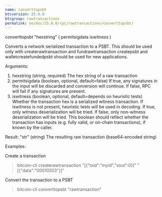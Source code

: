 ```yaml
---
name: converttopsbt
btcversion: 25.0.0
btcgroup: rawtransactions
permalink: en/doc/25.0.0/rpc/rawtransactions/converttopsbt/
---
```


converttopsbt "hexstring" ( permitsigdata iswitness )

Converts a network serialized transaction to a PSBT. This should be used only with createrawtransaction and fundrawtransaction
createpsbt and walletcreatefundedpsbt should be used for new applications.

Arguments:
1. hexstring        (string, required) The hex string of a raw transaction
2. permitsigdata    (boolean, optional, default=false) If true, any signatures in the input will be discarded and conversion
                    will continue. If false, RPC will fail if any signatures are present.
3. iswitness        (boolean, optional, default=depends on heuristic tests) Whether the transaction hex is a serialized witness transaction.
                    If iswitness is not present, heuristic tests will be used in decoding.
                    If true, only witness deserialization will be tried.
                    If false, only non-witness deserialization will be tried.
                    This boolean should reflect whether the transaction has inputs
                    (e.g. fully valid, or on-chain transactions), if known by the caller.

Result:
"str"    (string) The resulting raw transaction (base64-encoded string)

Examples:

Create a transaction
> bitcoin-cli createrawtransaction "[{\"txid\":\"myid\",\"vout\":0}]" "[{\"data\":\"00010203\"}]"

Convert the transaction to a PSBT
> bitcoin-cli converttopsbt "rawtransaction"


